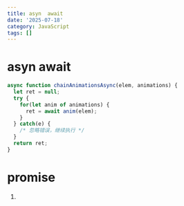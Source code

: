 ```yaml
---
title: asyn  await
date: '2025-07-18'
category: JavaScript
tags: []
---
```

# asyn  await 

```javascript
async function chainAnimationsAsync(elem, animations) {
  let ret = null;
  try {
    for(let anim of animations) {
      ret = await anim(elem);
    }
  } catch(e) {
    /* 忽略错误，继续执行 */
  }
  return ret;
}
```

# promise

1.  
